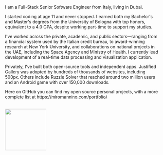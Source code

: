 I am a Full-Stack Senior Software Engineer from Italy, living in Dubai.

I started coding at age 11 and never stopped. I earned both my Bachelor's and Master's degrees from the University of Bologna with top honors, equivalent to a 4.0 GPA, despite working part-time to support my studies.

I've worked across the private, academic, and public sectors—ranging from a financial system used by the Italian credit bureau, to award-winning research at New York University, and collaborations on national projects in the UAE, including the Space Agency and Ministry of Health. I currently lead development of a real-time data processing and visualization application.

Privately, I've built both open-source tools and independent apps. Justified Gallery was adopted by hundreds of thousands of websites, including 500px. Others include Ruzzle Solver that reached around two million users and an Android game with over 150,000 downloads.
<br/>

Here on GitHub you can find my open source personal projects, with a more complete list at <a href="https://miromannino.com/portfolio/">https://miromannino.com/portfolio/</a>

<br/>

<div>
  <a href="#"><img align=top height="135" src="https://github-readme-stats.vercel.app/api/top-langs/?username=miromannino&layout=compact&hide_border=true&hide=php,html&count_private=true&hide_title=true&title_color=4F8CC9&text_color=9f9f9f&bg_color=00000000"/></a>
</div>
<!--
<div>
  <a href="#"><img src="https://github-readme-stats.vercel.app/api?username=miromannino&hide_border=true&hide=prs,issues,contribs&include_all_commits=true&count_private=true&count_private=true&hide_title=true&title_color=4F8CC9&text_color=9f9f9f&bg_color=00000000" /></a>
</div>  
-->
  
<!--
[![Readme Card](https://github-readme-stats.vercel.app/api/pin/?username=miromannino&repo=Justified-Gallery)](https://github.com/miromannino/Justified-Gallery)
-->
